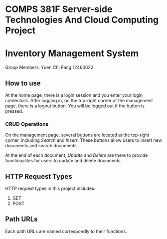 # COMPS 381F Server-side Technologies And Cloud Computing Project

# Inventory Management System

Group Members:
Yuen Chi Pang 12460622


## How to use

At the home page, there is a login session and you enter your login credentials.
After logging in, on the top-right corner of the management page, there is a logout button. You will be logged out if the button is pressed.

### CRUD Operations
On the management page, several buttons are located at the top-right corner, including *Search* and *Insert*. These buttons allow users to insert new documents and search documents.

At the end of each document, *Update* and *Delete* are there to provide functionalites for users to update and delete documents.

## HTTP Request Types
HTTP request types in this project includes:
1. GET
2. POST

## Path URLs
Each path URLs are named correspondly to their functions.

